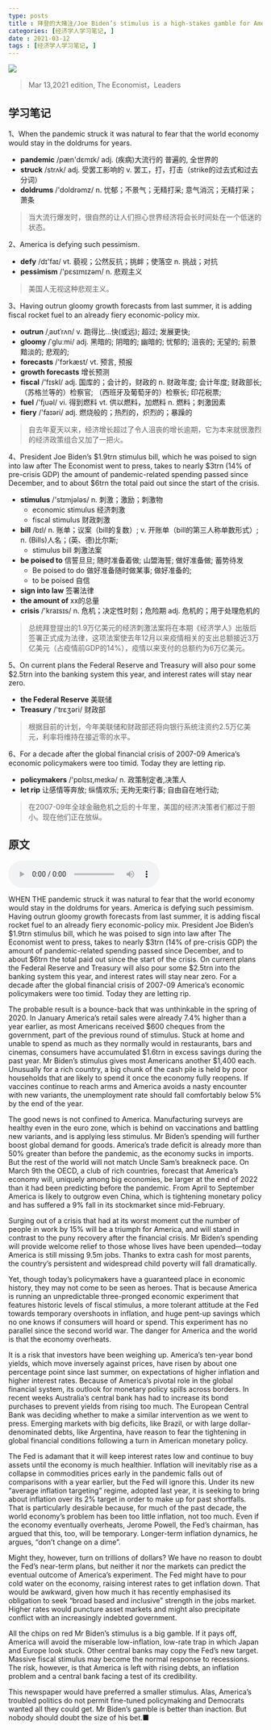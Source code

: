 ```yaml
---
type: posts
title : 拜登的大赌注/Joe Biden’s stimulus is a high-stakes gamble for America and the world
categories: [经济学人学习笔记, ] 
date : 2021-03-12
tags : [经济学人学习笔记, ]
---
```


![](https://gitee.com/pylixm/picture/raw/master/2021-3-12/1615537070880-image.png)

> Mar 13,2021 edition, The Economist，Leaders

## 学习笔记 

1、When the pandemic struck it was natural to fear that the world economy would stay in the doldrums for years. 

- **pandemic** /pæn'dɛmɪk/  adj. (疾病)大流行的  普遍的, 全世界的
- **struck** /strʌk/  adj. 受罢工影响的 v. 罢工，打，打击（strike的过去式和过去分词）
- **doldrums** /'doldrəmz/ n. 忧郁；不景气；无精打采; 意气消沉；无精打采；萧条

> 当大流行爆发时，很自然的让人们担心世界经济将会长时间处在一个低迷的状态。

2、America is defying such pessimism. 

- **defy** /dɪ'faɪ/ vt. 藐视；公然反抗；挑衅；使落空  n. 挑战；对抗
- **pessimism** /'pɛsɪmɪzəm/ n. 悲观主义

> 美国人无视这种悲观主义。

3、Having outrun gloomy growth forecasts from last summer, it is adding fiscal rocket fuel to an already fiery economic-policy mix. 

- **outrun**  /ˌaʊtˈrʌn/ v. 跑得比…快(或远);   超过;   发展更快;  
- **gloomy** /ˈɡluːmi/ adj. 黑暗的;   阴暗的;   幽暗的;   忧郁的;   沮丧的;   无望的;   前景黯淡的;   悲观的; 
- **forecasts** /'fɔrkæst/  vt. 预言, 预报
- **growth forecasts** 增长预测
- **fiscal** /'fɪskl/ adj. 国库的；会计的，财政的 n. 财政年度;   会计年度;   财政部长;   （苏格兰等的）检察官;   （西班牙及葡萄牙的）检察长;   印花税票; 
- **fuel** /'fjuəl/ vi. 得到燃料 vt. 供以燃料，加燃料 n. 燃料；刺激因素
- **fiery** /'faɪəri/ adj. 燃烧般的；热烈的，炽烈的；暴躁的
  
> 自去年夏天以来，经济增长超过了令人沮丧的增长逾期，它为本来就很激烈的经济政策组合又加了一把火。

4、President Joe Biden’s $1.9trn stimulus bill, which he was poised to sign into law after The Economist went to press, takes to nearly $3trn (14% of pre-crisis GDP) the amount of pandemic-related spending passed since December, and to about $6trn the total paid out since the start of the crisis. 

- **stimulus** /'stɪmjələs/ n. 刺激；激励；刺激物  
  - economic stimulus 经济刺激 
  - fiscal stimulus 财政刺激
- **bill** /bɪl/ n. 账单；议案（bill的复数）; v. 开账单（bill的第三人称单数形式）; n. (Bills)人名；(英、德)比尔斯;
  - stimulus bill 刺激法案
- **be poised to** 信誓旦旦; 随时准备着做; 山盟海誓; 做好准备做; 蓄势待发
  - Be poised to do 做好准备随时做某事; 做好准备的;
  - to be poised 自信
- **sign into law**  签署法律
- **the amount of**  xx的总量
- **crisis** /'kraɪsɪs/  n. 危机；决定性时刻；危险期 adj. 危机的；用于处理危机的
 
> 总统拜登提出的1.9万亿美元的经济刺激法案将在本期《经济学人》出版后签署正式成为法律，这项法案使去年12月以来疫情相关的支出总额接近3万亿美元（占疫情前GDP的14%），疫情以来支付的总额约为6万亿美元。

5、On current plans the Federal Reserve and Treasury will also pour some $2.5trn into the banking system this year, and interest rates will stay near zero. 

- **the Federal Reserve** 美联储 
- **Treasury** /'trɛʒəri/ 财政部 

> 根据目前的计划，今年美联储和财政部还将向银行系统注资约2.5万亿美元，利率将维持在接近零的水平。

6、For a decade after the global financial crisis of 2007-09 America’s economic policymakers were too timid. Today they are letting rip.

- **policymakers**  /'pɒlɪsɪ,meɪkə/ n. 政策制定者,决策人
- **let rip** 让感情等奔放; 纵情欢乐; 无拘无束行事; 自由自在地行动;

> 在2007-09年全球金融危机之后的十年里，美国的经济决策者们都过于胆小。现在他们正在放纵。

## 原文

<audio controls="controls">
    <source type="audio/mp3" src="https://img.eslpai.com/media/source/N-TE/2021-03-13_mp3/005 Leaders - The world economy.mp3">
</audio>

WHEN THE pandemic struck it was natural to fear that the world economy would stay in the doldrums for years. America is defying such pessimism. Having outrun gloomy growth forecasts from last summer, it is adding fiscal rocket fuel to an already fiery economic-policy mix. President Joe Biden’s $1.9trn stimulus bill, which he was poised to sign into law after The Economist went to press, takes to nearly $3trn (14% of pre-crisis GDP) the amount of pandemic-related spending passed since December, and to about $6trn the total paid out since the start of the crisis. On current plans the Federal Reserve and Treasury will also pour some $2.5trn into the banking system this year, and interest rates will stay near zero. For a decade after the global financial crisis of 2007-09 America’s economic policymakers were too timid. Today they are letting rip.

The probable result is a bounce-back that was unthinkable in the spring of 2020. In January America’s retail sales were already 7.4% higher than a year earlier, as most Americans received $600 cheques from the government, part of the previous round of stimulus. Stuck at home and unable to spend as much as they normally would in restaurants, bars and cinemas, consumers have accumulated $1.6trn in excess savings during the past year. Mr Biden’s stimulus gives most Americans another $1,400 each. Unusually for a rich country, a big chunk of the cash pile is held by poor households that are likely to spend it once the economy fully reopens. If vaccines continue to reach arms and America avoids a nasty encounter with new variants, the unemployment rate should fall comfortably below 5% by the end of the year.

The good news is not confined to America. Manufacturing surveys are healthy even in the euro zone, which is behind on vaccinations and battling new variants, and is applying less stimulus. Mr Biden’s spending will further boost global demand for goods. America’s trade deficit is already more than 50% greater than before the pandemic, as the economy sucks in imports. But the rest of the world will not match Uncle Sam’s breakneck pace. On March 9th the OECD, a club of rich countries, forecast that America’s economy will, uniquely among big economies, be larger at the end of 2022 than it had been predicting before the pandemic. From April to September America is likely to outgrow even China, which is tightening monetary policy and has suffered a 9% fall in its stockmarket since mid-February.

Surging out of a crisis that had at its worst moment cut the number of people in work by 15% will be a triumph for America, and will stand in contrast to the puny recovery after the financial crisis. Mr Biden’s spending will provide welcome relief to those whose lives have been upended—today America is still missing 9.5m jobs. Thanks to extra cash for most parents, the country’s persistent and widespread child poverty will fall dramatically.

Yet, though today’s policymakers have a guaranteed place in economic history, they may not come to be seen as heroes. That is because America is running an unpredictable three-pronged economic experiment that features historic levels of fiscal stimulus, a more tolerant attitude at the Fed towards temporary overshoots in inflation, and huge pent-up savings which no one knows if consumers will hoard or spend. This experiment has no parallel since the second world war. The danger for America and the world is that the economy overheats.

It is a risk that investors have been weighing up. America’s ten-year bond yields, which move inversely against prices, have risen by about one percentage point since last summer, on expectations of higher inflation and higher interest rates. Because of America’s pivotal role in the global financial system, its outlook for monetary policy spills across borders. In recent weeks Australia’s central bank has had to increase its bond purchases to prevent yields from rising too much. The European Central Bank was deciding whether to make a similar intervention as we went to press. Emerging markets with big deficits, like Brazil, or with large dollar-denominated debts, like Argentina, have reason to fear the tightening in global financial conditions following a turn in American monetary policy.

The Fed is adamant that it will keep interest rates low and continue to buy assets until the economy is much healthier. Inflation will inevitably rise as a collapse in commodities prices early in the pandemic falls out of comparisons with a year earlier, but the Fed will ignore this. Under its new “average inflation targeting” regime, adopted last year, it is seeking to bring about inflation over its 2% target in order to make up for past shortfalls. That is particularly desirable because, for much of the past decade, the world economy’s problem has been too little inflation, not too much. Even if the economy eventually overheats, Jerome Powell, the Fed’s chairman, has argued that this, too, will be temporary. Longer-term inflation dynamics, he argues, “don’t change on a dime”.

Might they, however, turn on trillions of dollars? We have no reason to doubt the Fed’s near-term plans, but neither it nor the markets can predict the eventual outcome of America’s experiment. The Fed might have to pour cold water on the economy, raising interest rates to get inflation down. That would be awkward, given how much it has recently emphasised its obligation to seek “broad based and inclusive” strength in the jobs market. Higher rates would puncture asset markets and might also precipitate conflict with an increasingly indebted government.

All the chips on red
Mr Biden’s stimulus is a big gamble. If it pays off, America will avoid the miserable low-inflation, low-rate trap in which Japan and Europe look stuck. Other central banks may copy the Fed’s new target. Massive fiscal stimulus may become the normal response to recessions. The risk, however, is that America is left with rising debts, an inflation problem and a central bank facing a test of its credibility.

This newspaper would have preferred a smaller stimulus. Alas, America’s troubled politics do not permit fine-tuned policymaking and Democrats wanted all they could get. Mr Biden’s gamble is better than inaction. But nobody should doubt the size of his bet.■